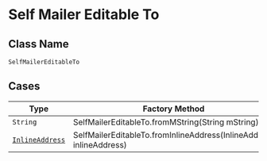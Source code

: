 
# Self Mailer Editable To

## Class Name

`SelfMailerEditableTo`

## Cases

| Type | Factory Method |
|  --- | --- |
| `String` | SelfMailerEditableTo.fromMString(String mString) |
| [`InlineAddress`](../../../doc/models/containers/inline-address.md) | SelfMailerEditableTo.fromInlineAddress(InlineAddress inlineAddress) |

